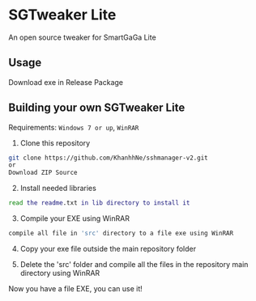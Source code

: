 # SGTweaker Lite

An open source tweaker for SmartGaGa Lite

Usage
----
Download exe in Release Package


Building your own SGTweaker Lite
----
Requirements: `Windows 7 or up`, `WinRAR`


1. Clone this repository

```bash
git clone https://github.com/KhanhhNe/sshmanager-v2.git
or
Download ZIP Source
```

2. Install needed libraries

```bash
read the readme.txt in lib directory to install it
```

3. Compile your EXE using WinRAR

```bash
compile all file in 'src' directory to a file exe using WinRAR
```
4. Copy your exe file outside the main repository folder

5. Delete the 'src' folder and compile all the files in the repository main directory using WinRAR

Now you have a file EXE, you can use it!
